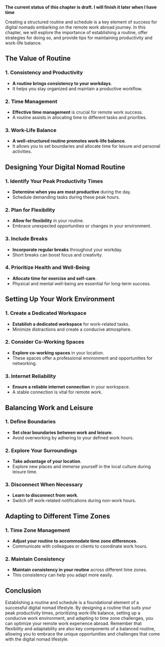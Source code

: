 **The current status of this chapter is draft. I will finish it later when I have time**

Creating a structured routine and schedule is a key element of success for digital nomads embarking on the remote work abroad journey. In this chapter, we will explore the importance of establishing a routine, offer strategies for doing so, and provide tips for maintaining productivity and work-life balance.

**The Value of Routine**
------------------------

### **1. Consistency and Productivity**

* **A routine brings consistency to your workdays**.
* It helps you stay organized and maintain a productive workflow.

### **2. Time Management**

* **Effective time management** is crucial for remote work success.
* A routine assists in allocating time to different tasks and priorities.

### **3. Work-Life Balance**

* **A well-structured routine promotes work-life balance**.
* It allows you to set boundaries and allocate time for leisure and personal activities.

**Designing Your Digital Nomad Routine**
----------------------------------------

### **1. Identify Your Peak Productivity Times**

* **Determine when you are most productive** during the day.
* Schedule demanding tasks during these peak hours.

### **2. Plan for Flexibility**

* **Allow for flexibility** in your routine.
* Embrace unexpected opportunities or changes in your environment.

### **3. Include Breaks**

* **Incorporate regular breaks** throughout your workday.
* Short breaks can boost focus and creativity.

### **4. Prioritize Health and Well-Being**

* **Allocate time for exercise and self-care**.
* Physical and mental well-being are essential for long-term success.

**Setting Up Your Work Environment**
------------------------------------

### **1. Create a Dedicated Workspace**

* **Establish a dedicated workspace** for work-related tasks.
* Minimize distractions and create a conducive atmosphere.

### **2. Consider Co-Working Spaces**

* **Explore co-working spaces** in your location.
* These spaces offer a professional environment and opportunities for networking.

### **3. Internet Reliability**

* **Ensure a reliable internet connection** in your workspace.
* A stable connection is vital for remote work.

**Balancing Work and Leisure**
------------------------------

### **1. Define Boundaries**

* **Set clear boundaries between work and leisure**.
* Avoid overworking by adhering to your defined work hours.

### **2. Explore Your Surroundings**

* **Take advantage of your location**.
* Explore new places and immerse yourself in the local culture during leisure time.

### **3. Disconnect When Necessary**

* **Learn to disconnect from work**.
* Switch off work-related notifications during non-work hours.

**Adapting to Different Time Zones**
------------------------------------

### **1. Time Zone Management**

* **Adjust your routine to accommodate time zone differences**.
* Communicate with colleagues or clients to coordinate work hours.

### **2. Maintain Consistency**

* **Maintain consistency in your routine** across different time zones.
* This consistency can help you adapt more easily.

**Conclusion**
--------------

Establishing a routine and schedule is a foundational element of a successful digital nomad lifestyle. By designing a routine that suits your peak productivity times, prioritizing work-life balance, setting up a conducive work environment, and adapting to time zone challenges, you can optimize your remote work experience abroad. Remember that flexibility and adaptability are also key components of a balanced routine, allowing you to embrace the unique opportunities and challenges that come with the digital nomad lifestyle.
